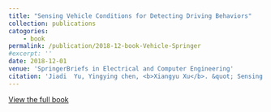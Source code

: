 ```yaml
---
title: "Sensing Vehicle Conditions for Detecting Driving Behaviors"
collection: publications
catogories: 
    - book
permalink: /publication/2018-12-book-Vehicle-Springer
#excerpt: ''
date: 2018-12-01
venue: 'SpringerBriefs in Electrical and Computer Engineering'
citation: 'Jiadi  Yu, Yingying chen, <b>Xiangyu Xu</b>. &quot; Sensing Vehicle Conditions for Detecting Driving Behaviors.&quot; <i>SpringerBriefs in Electrical and Computer Engineering</i>. Springer. 2018. ISBN: 978-3-319-89770-7.'
---
```


[View the full book](https://www.springer.com/gp/book/9783319897691)

